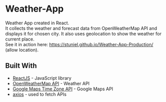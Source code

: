 # Weather-App
Weather App created in React.  
It collects the weather and forecast data from OpenWeatherMap API and displays it for chosen city. It also uses geolocation to show the weather for current place.  
See it in action here: https://stuniel.github.io/Weather-App-Production/ (allow location). 

## Built With
* [ReactJS](https://reactjs.org/) - JavaScript library
* [OpenWeatherMap API](https://openweathermap.org/api) - Weather API
* [Google Maps Time Zone API](https://developers.google.com/maps/documentation/timezone/start) - Google Maps API
* [axios](https://www.npmjs.com/package/axios) - used to fetch APIs
